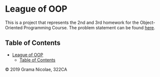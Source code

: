# League of OOP

This is a project that represents the 2nd and 3rd homework for the Object-Oriented Programming Course. The problem statement can be found [here](http://elf.cs.pub.ro/poo/teme/proiect/etapa1).

## Table of Contents

- [League of OOP](#league-of-oop)
  - [Table of Contents](#table-of-contents)

© 2019 Grama Nicolae, 322CA
